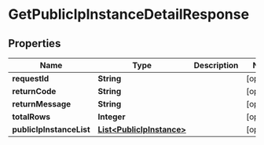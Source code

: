 
# GetPublicIpInstanceDetailResponse

## Properties
Name | Type | Description | Notes
------------ | ------------- | ------------- | -------------
**requestId** | **String** |  |  [optional]
**returnCode** | **String** |  |  [optional]
**returnMessage** | **String** |  |  [optional]
**totalRows** | **Integer** |  |  [optional]
**publicIpInstanceList** | [**List&lt;PublicIpInstance&gt;**](PublicIpInstance.md) |  |  [optional]



